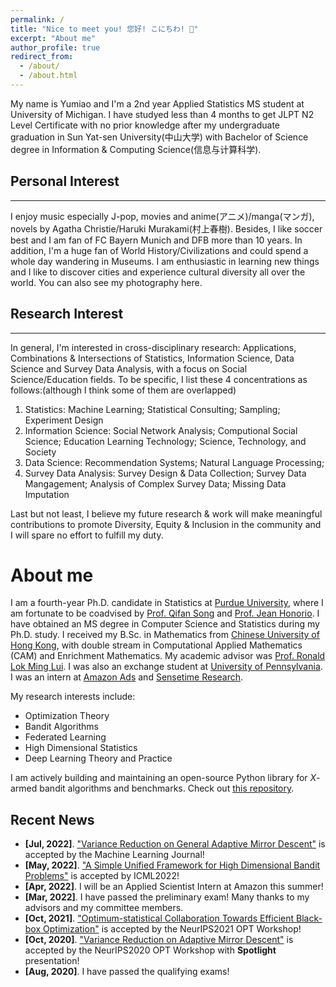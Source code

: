 ```yaml
---
permalink: /
title: "Nice to meet you! 您好! こにちわ! 👋"
excerpt: "About me"
author_profile: true
redirect_from: 
  - /about/
  - /about.html
---
```

My name is Yumiao and I'm a 2nd year Applied Statistics MS student at University of Michigan. I have studyed less than 4 months to get JLPT N2 Level Certificate with no prior knowledge after my undergraduate graduation in Sun Yat-sen University(中山大学) with Bachelor of Science degree in Information & Computing Science(信息与计算科学). 

## Personal Interest ##
------
I enjoy music especially J-pop, movies and anime(アニメ)/manga(マンガ), novels by Agatha Christie/Haruki Murakami(村上春樹). Besides, I like soccer best and I am fan of FC Bayern Munich and DFB more than 10 years. In addition, I'm a huge fan of World History/Civilizations and could spend a whole day wandering in Museums. I am enthusiastic in learning new things and I like to discover cities and experience cultural diversity all over the world. You can also see my photography here.

## Research Interest ##
------
In general, I'm interested in cross-disciplinary research: Applications, Combinations & Intersections of Statistics, Information Science, Data Science and Survey Data Analysis, with a focus on Social Science/Education fields. To be specific, I list these 4 concentrations as follows:(although I think some of them are overlapped)
1. Statistics: Machine Learning; Statistical Consulting; Sampling; Experiment Design
2. Information Science: Social Network Analysis; Computional Social Science; Education Learning Technology; Science, Technology, and Society 
3. Data Science: Recommendation Systems; Natural Language Processing;
4. Survey Data Analysis: Survey Design & Data Collection; Survey Data Mangagement; Analysis of Complex Survey Data; Missing Data Imputation

Last but not least, I believe my future research & work will make meaningful contributions to promote Diversity, Equity & Inclusion in the community and I will spare no effort to fulfill my duty.


# <i class="fa fa-cog fa-fw"></i> About me #
I am a fourth-year Ph.D. candidate in Statistics at [Purdue University](https://www.purdue.edu/), where I am fortunate to be coadvised by [Prof. Qifan Song](https://www.stat.purdue.edu/~qfsong/) and [Prof. Jean Honorio](https://www.cs.purdue.edu/homes/jhonorio/). 
I have obtained an MS degree in Computer Science and Statistics during my Ph.D. study. 
I received my B.Sc. in Mathematics from [Chinese University of Hong Kong](http://www.cuhk.edu.hk/english/index.html), with double stream in Computational Applied Mathematics (CAM) and Enrichment Mathematics. 
My academic advisor was [Prof. Ronald Lok Ming Lui](https://www.math.cuhk.edu.hk/~lmlui/). I was also an exchange student at [University of Pennsylvania](https://home.www.upenn.edu/). I was an intern at [Amazon Ads](https://advertising.amazon.com/) and [Sensetime Research](https://www.sensetime.com/en).

My research interests include:

* Optimization Theory
* Bandit Algorithms
* Federated Learning
* High Dimensional Statistics
* Deep Learning Theory and Practice

I am actively building and maintaining an open-source Python library for *X*-armed bandit algorithms and benchmarks. Check out [this repository](https://github.com/WilliamLwj/PyXAB).


## <i class="fa fa-fw fa-rss "></i> Recent News ##

<ul style="width: auto; height: 300px; overflow: auto">

  <li> <b>[Jul, 2022]</b>. <a href="https://williamlwj.github.io/About//publications/SVRGMD">"Variance Reduction on General Adaptive Mirror Descent"</a> is accepted by the Machine Learning Journal!</li>

  <li> <b>[May, 2022]</b>.  <a href="https://williamlwj.github.io/About//publications/Bandit_framework">"A Simple Unified Framework for High Dimensional Bandit Problems"</a> is accepted by ICML2022!</li>

  <li> <b>[Apr, 2022]</b>. I will be an Applied Scientist Intern at Amazon this summer! </li>

  <li> <b>[Mar, 2022]</b>. I have passed the preliminary exam! Many thanks to my advisors and my committee members. </li>

  <li> <b>[Oct, 2021]</b>. <a href="https://williamlwj.github.io/About//publications/VHCT">"Optimum-statistical Collaboration Towards Efficient Black-box Optimization"</a> is accepted by the NeurIPS2021 OPT Workshop!</li>
  
  <li> <b>[Oct, 2020]</b>. <a href="https://williamlwj.github.io/About//publications/SVRGMD">"Variance Reduction on Adaptive Mirror Descent"</a> is accepted by the NeurIPS2020 OPT Workshop with <b>Spotlight</b> presentation!</li>
  
  <li> <b>[Aug, 2020]</b>. I have passed the qualifying exams!</li>
  
</ul>



<script type='text/javascript' id='clustrmaps' src='//cdn.clustrmaps.com/map_v2.js?cl=ffffff&w=180&t=m&d=1Zl140kYTvWEcNclLL-HAxtiEpzcvCsW_4uuVB1TFpk&co=2dad9c'></script>
